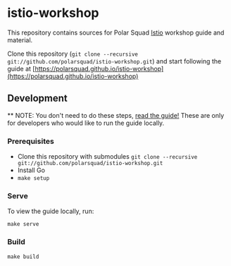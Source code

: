 # istio-workshop
This repository contains sources for Polar Squad [Istio]() workshop guide and material.

Clone this repository (`git clone --recursive git://github.com/polarsquad/istio-workshop.git`) and start following the guide at [https://polarsquad.github.io/istio-workshop](https://polarsquad.github.io/istio-workshop)

## Development
** NOTE: You don't need to do these steps, [read the guide!](https://polarsquad.github.io/istio-workshop) These are only for developers who would like to run the guide locally.

### Prerequisites
- Clone this repository with submodules `git clone --recursive git://github.com/polarsquad/istio-workshop.git`
- Install Go
- `make setup`

### Serve
To view the guide locally, run:
```shell
make serve
```

### Build
```shell
make build
```
